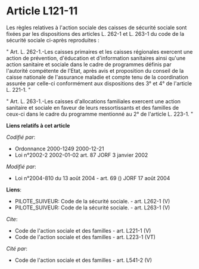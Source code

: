 # Article L121-11

Les règles relatives à l'action sociale des caisses de sécurité sociale sont fixées par les dispositions des articles L.
262-1 et L. 263-1 du code de la sécurité sociale ci-après reproduites : 

" Art. L. 262-1.-Les caisses primaires et les caisses régionales exercent une action de prévention, d'éducation et
d'information sanitaires ainsi qu'une action sanitaire et sociale dans le cadre de programmes définis par l'autorité
compétente de l'Etat, après avis et proposition du conseil de la caisse nationale de l'assurance maladie et compte tenu de la
coordination assurée par celle-ci conformément aux dispositions des 3° et 4° de l'article L. 221-1. " 

" Art. L. 263-1.-Les caisses d'allocations familiales exercent une action sanitaire et sociale en faveur de leurs
ressortissants et des familles de ceux-ci dans le cadre du programme mentionné au 2° de l'article L. 223-1. "

**Liens relatifs à cet article**

_Codifié par_:

  - Ordonnance 2000-1249 2000-12-21
  - Loi n°2002-2 2002-01-02 art. 87 JORF 3 janvier 2002

_Modifié par_:

  - Loi n°2004-810 du 13 août 2004 - art. 69 () JORF 17 août 2004

**Liens**:

  - PILOTE_SUIVEUR: Code de la sécurité sociale. - art. L262-1 (V)
  - PILOTE_SUIVEUR: Code de la sécurité sociale. - art. L263-1 (V)

_Cite_:

  - Code de l'action sociale et des familles - art. L221-1 (V)
  - Code de l'action sociale et des familles - art. L223-1 (VT)

_Cité par_:

  - Code de l'action sociale et des familles - art. L541-2 (V)
